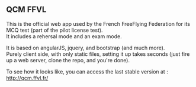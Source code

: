 QCM FFVL
--------

This is the official web app used by the French FreeFlying Federation for its MCQ test (part of the pilot license test).  
It includes a rehersal mode and an exam mode.

It is based on angularJS, jquery, and bootstrap (and much more).  
Purely client side, with only static files, setting it up takes seconds (just fire up a web server, clone the repo, and you're done).

To see how it looks like, you can access the last stable version at : http://qcm.ffvl.fr/
